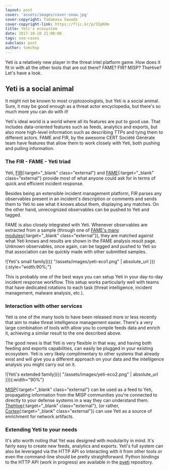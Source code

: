 ```yaml
---
layout: post
cover: 'assets/images/cover-snow.jpg'
cover-copyright: Tadamasa Sawada
cover-copyright-link: https://flic.kr/p/S5pKHm
title: Yeti's ecosystem
date: 2017-10-10 21:00:00
tags: use-cases
subclass: post
author: tomchop
---
```


Yeti is a relatively new player in the threat intel platform game. How does it fit in with all the other tools that are out there? FAME? FIR? MISP? TheHive? Let's have a look.

<!--more-->

## Yeti is a social animal

It might not be known to most cryptozoologists, but Yeti is a social animal. Sure, it may be good enough as a threat actor encyclopedia, but there's so much more you can do with it!

Yeti's ideal world is a world where all its features are put to good use. That includes data-oriented features such as feeds, analytics and exports, but also more high-level information such as describing TTPs and tying them to different actors. FAME and FIR, by the awesome CERT Société Générale team have features that allow them to work closely with Yeti, both pushing and pulling information.

### The FIR - FAME - Yeti triad

Yeti, [FIR](https://github.com/certsocietegenerale/FIR){:target="_blank" class="external"} and [FAME](https://certsocietegenerale.github.io/fame/){:target="_blank" class="external"} provide most of what anyone could ask for in terms of quick and efficient incident response.

Besides being an extensible incident management platform, FIR parses any observables present in an incident's description or comments and sends them to Yeti to see what it knows about them, displaying any matches. On the other hand, unrecognized observables can be pushed to Yeti and tagged.

FAME is also closely integrated with Yeti. Whenever observables are extracted from a sample (through one of [FAME's many modules](https://github.com/certsocietegenerale/fame_modules){:target="_blank" class="external"}), they are matched against what Yeti knows and results are shown in the FAME analysis result page. Unknown observables, once again, can be tagged and pushed to Yeti so that association can be quickly made with other submitted samples.

![Yeti's small family]({{ "/assets/images/yeti-eco1.png" | absolute_url }}){:style="width:90%;"}

This is probably one of the best ways you can setup Yeti in your day-to-day incident response workflow. This setup works particularly well with teams that have dedicated rotations to each task (threat intelligence, incident management, malware analysis, etc.).

### Interaction with other services

Yeti is one of the many tools to have been released more or less recently that aim to make threat intelligence management easier. There's a very large combination of tools with allow you to compile feeds data and enrich it, achieving a similar result to the one described above.

The good news is that Yeti is very flexible in that way, and having both feeding and exports capabilities, can easily be plugged in your existing ecosystem. Yeti is very likely complimentary to other systems that already exist and will give you a different approach on your data and the intelligence analysis you might carry out on it.

![Yeti's extended family]({{ "/assets/images/yeti-eco2.png" | absolute_url }}){:width="90%"}

[MISP](http://www.misp-project.org/){:target="_blank" class="external"} can be used as a feed to Yeti, propagating information from the MISP communities you're connected to directly to your defense systems in a way they can understand them. [TheHive](https://thehive-project.org/){:target="_blank" class="external"}, (or rather, [Cortex](https://github.com/CERT-BDF/Cortex){:target="_blank" class="external"}) can use Yeti as a source of enrichment for network artifacts.

### Extending Yeti to your needs

It's alto worth noting that Yet was designed with modularity in mind. It's fairly easy to create new feeds, analytics and exports. Yeti's full system can also be leveraged via the HTTP API so interacting with it from other tools or even the command-line should be pretty straightforward. Python bindings to the HTTP API (work in progress) are available in the [pyeti](https://github.com/yeti-platform/pyeti) repository.
